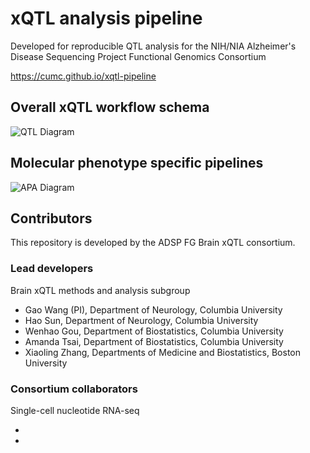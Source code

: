 # xQTL analysis pipeline

Developed for reproducible QTL analysis for the NIH/NIA Alzheimer's Disease Sequencing Project Functional Genomics Consortium

https://cumc.github.io/xqtl-pipeline

## Overall xQTL workflow schema

![QTL Diagram](https://user-images.githubusercontent.com/54919134/140530539-460b7ada-1ce0-4d55-beb7-72e73fc6e568.jpeg)

## Molecular phenotype specific pipelines


![APA Diagram](images/Aqtl_v1.png)

## Contributors

This repository is developed by the ADSP FG Brain xQTL consortium.

### Lead developers

Brain xQTL methods and analysis subgroup

- Gao Wang (PI), Department of Neurology, Columbia University
- Hao Sun, Department of Neurology, Columbia University
- Wenhao Gou, Department of Biostatistics, Columbia University
- Amanda Tsai, Department of Biostatistics, Columbia University  
- Xiaoling Zhang, Departments of Medicine and Biostatistics, Boston University

### Consortium collaborators

Single-cell nucleotide RNA-seq

- 

- 
